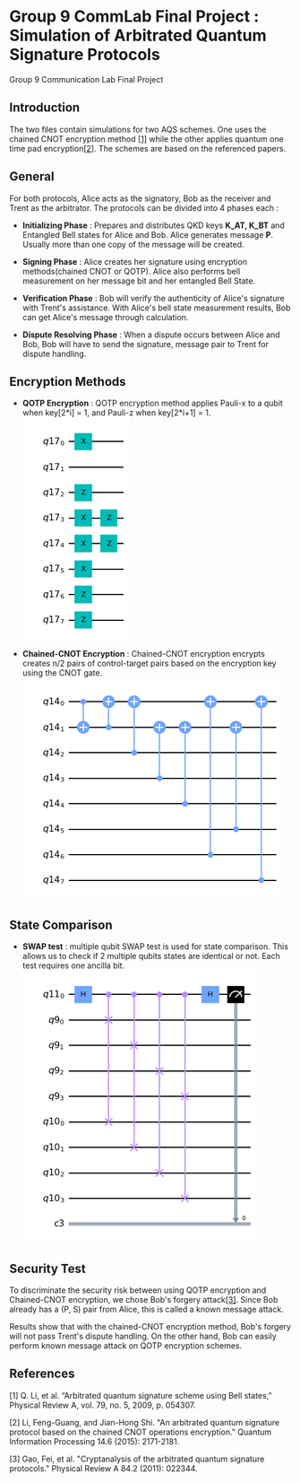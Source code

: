 # Group 9 CommLab Final Project : Simulation of Arbitrated Quantum Signature Protocols

Group 9 Communication Lab Final Project
## Introduction 

The two files contain simulations for two AQS schemes. One uses the chained CNOT encryption method [[1]](#1) while the other applies quantum one time pad encryption[[2]](#2). The schemes are based on the referenced papers. 

## General

For both protocols, Alice acts as the signatory, Bob as the receiver and Trent as the arbitrator. The protocols can be divided into 4 phases each : 

* **Initializing Phase** : Prepares and distributes QKD keys **K_AT, K_BT** and Entangled Bell states for Alice and Bob. Alice generates message **P**. Usually more than one copy of the message will be created. 

* **Signing Phase** : Alice creates her signature using encryption methods(chained CNOT or QOTP). Alice also performs bell measurement on her message bit and her entangled Bell State.

* **Verification Phase** : Bob will verify the authenticity of Alice's signature with Trent's assistance. With Alice's bell state measurement results, Bob can get Alice's message through calculation.

* **Dispute Resolving Phase** : When a dispute occurs between Alice and Bob, Bob will have to send the signature, message pair to Trent for dispute handling.

## Encryption Methods

* **QOTP Encryption** : QOTP encryption method applies Pauli-x to a qubit when key[2\*i] = 1, and Pauli-z when key[2\*i+1] = 1. ![alt text](images/qotp.png?raw=true)

* **Chained-CNOT Encryption** : Chained-CNOT encryption encrypts creates n/2 pairs of control-target pairs based on the encryption key using the CNOT gate. ![alt text](images/chained_cnot_encryption.png?raw=true)



## State Comparison

* **SWAP test** : multiple qubit SWAP test is used for state comparison. This allows us to check if 2 multiple qubits states are identical or not. Each test requires one ancilla bit.![alt text](images/swaptest.png?raw=true)


## Security Test

To discriminate the security risk between using QOTP encryption and Chained-CNOT encryption, we chose Bob's forgery attack[[3]](#3). Since Bob already has a (P, S) pair from Alice, this is called a known message attack. 

Results show that with the chained-CNOT encryption method, Bob's forgery will not pass Trent's dispute handling. On the other hand, Bob can easily perform known message attack on QOTP encryption schemes.

## References

<a id=1>[1]</a> Q. Li, et al. “Arbitrated quantum signature scheme using Bell states,” Physical Review A, vol. 79, no. 5, 2009, p. 054307.

<a id=2>[2]</a> Li, Feng-Guang, and Jian-Hong Shi. "An arbitrated quantum signature protocol based on the chained CNOT operations encryption." Quantum Information Processing 14.6 (2015): 2171-2181.

<a id=3>[3]</a> Gao, Fei, et al. "Cryptanalysis of the arbitrated quantum signature protocols." Physical Review A 84.2 (2011): 022344.
